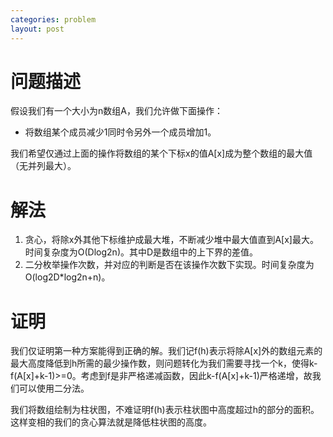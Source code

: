 ```yaml
---
categories: problem
layout: post
---
```


# 问题描述

假设我们有一个大小为n数组A，我们允许做下面操作：

- 将数组某个成员减少1同时令另外一个成员增加1。

我们希望仅通过上面的操作将数组的某个下标x的值A[x]成为整个数组的最大值（无并列最大）。

# 解法

1. 贪心，将除x外其他下标维护成最大堆，不断减少堆中最大值直到A[x]最大。时间复杂度为O(Dlog2n)。其中D是数组中的上下界的差值。
2. 二分枚举操作次数，并对应的判断是否在该操作次数下实现。时间复杂度为O(log2D*log2n+n)。

# 证明

我们仅证明第一种方案能得到正确的解。我们记f(h)表示将除A[x]外的数组元素的最大高度降低到h所需的最少操作数，则问题转化为我们需要寻找一个k，使得k-f(A[x]+k-1)>=0。考虑到f是非严格递减函数，因此k-f(A[x]+k-1)严格递增，故我们可以使用二分法。

我们将数组绘制为柱状图，不难证明f(h)表示柱状图中高度超过h的部分的面积。这样变相的我们的贪心算法就是降低柱状图的高度。